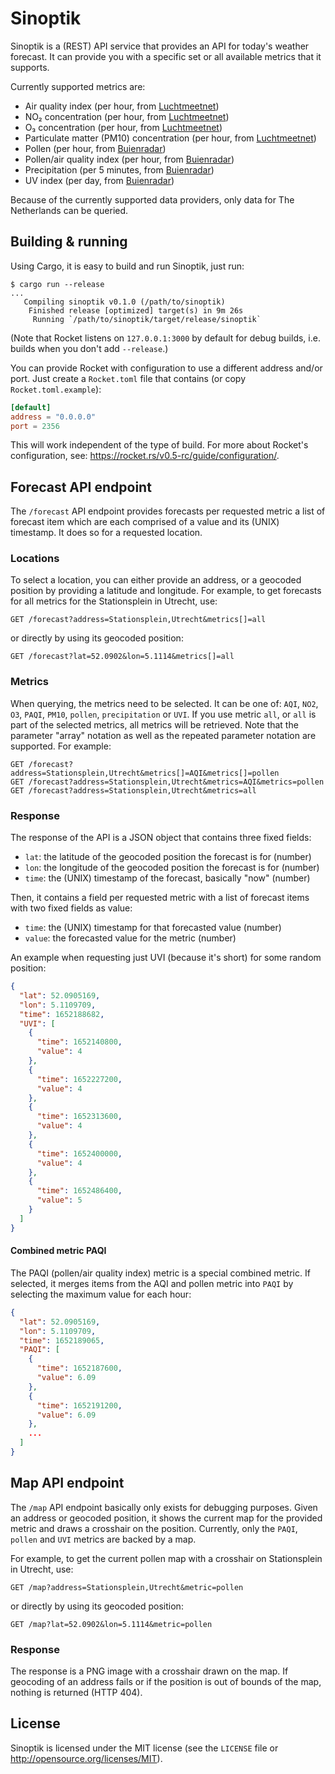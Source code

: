 # Sinoptik

Sinoptik is a (REST) API service that provides an API for today's weather
forecast.  It can provide you with a specific set or all available metrics
that it supports.

Currently supported metrics are:

* Air quality index (per hour, from [Luchtmeetnet])
* NO₂ concentration (per hour, from [Luchtmeetnet])
* O₃ concentration (per hour, from [Luchtmeetnet])
* Particulate matter (PM10) concentration (per hour, from [Luchtmeetnet])
* Pollen (per hour, from [Buienradar])
* Pollen/air quality index (per hour, from [Buienradar])
* Precipitation (per 5 minutes, from [Buienradar])
* UV index (per day, from [Buienradar])

[Buienradar]: https://buienradar.nl
[Luchtmeetnet]: https://luchtmeetnet.nl

Because of the currently supported data providers, only data for
The Netherlands can be queried.

## Building & running

Using Cargo, it is easy to build and run Sinoptik, just run:

```shell
$ cargo run --release
...
   Compiling sinoptik v0.1.0 (/path/to/sinoptik)
    Finished release [optimized] target(s) in 9m 26s
     Running `/path/to/sinoptik/target/release/sinoptik`
```

(Note that Rocket listens on `127.0.0.1:3000` by default for debug builds, i.e.
builds when you don't add `--release`.)

You can provide Rocket with configuration to use a different address and/or port.
Just create a `Rocket.toml` file that contains (or copy `Rocket.toml.example`):

```toml
[default]
address = "0.0.0.0"
port = 2356
```

This will work independent of the type of build. For more about Rocket's
configuration, see: <https://rocket.rs/v0.5-rc/guide/configuration/>.

## Forecast API endpoint

The `/forecast` API endpoint provides forecasts per requested metric a list of
forecast item which are each comprised of a value and its (UNIX) timestamp. It
does so for a requested location.

### Locations

To select a location, you can either provide an address, or a geocoded position
by providing a latitude and longitude.
For example, to get forecasts for all metrics for the Stationsplein in Utrecht,
use:

```http
GET /forecast?address=Stationsplein,Utrecht&metrics[]=all
```

or directly by using its geocoded position:


```http
GET /forecast?lat=52.0902&lon=5.1114&metrics[]=all
```

### Metrics

When querying, the metrics need to be selected. It can be one of: `AQI`, `NO2`,
`O3`, `PAQI`, `PM10`, `pollen`, `precipitation` or `UVI`. If you use metric `all`, or
`all` is part of the selected metrics, all metrics will be retrieved.
Note that the parameter "array" notation as well as the repeated parameter
notation are supported. For example:

```http
GET /forecast?address=Stationsplein,Utrecht&metrics[]=AQI&metrics[]=pollen
GET /forecast?address=Stationsplein,Utrecht&metrics=AQI&metrics=pollen
GET /forecast?address=Stationsplein,Utrecht&metrics=all
```

### Response

The response of the API is a JSON object that contains three fixed fields:

* `lat`: the latitude of the geocoded position the forecast is for (number)
* `lon`: the longitude of the geocoded position the forecast is for (number)
* `time`: the (UNIX) timestamp of the forecast, basically "now" (number)

Then, it contains a field per requested metric with a list of forecast items
with two fixed fields as value:

* `time`: the (UNIX) timestamp for that forecasted value (number)
* `value`: the forecasted value for the metric (number)

An example when requesting just UVI (because it's short) for some random
position:

```json
{
  "lat": 52.0905169,
  "lon": 5.1109709,
  "time": 1652188682,
  "UVI": [
    {
      "time": 1652140800,
      "value": 4
    },
    {
      "time": 1652227200,
      "value": 4
    },
    {
      "time": 1652313600,
      "value": 4
    },
    {
      "time": 1652400000,
      "value": 4
    },
    {
      "time": 1652486400,
      "value": 5
    }
  ]
}
```

#### Combined metric PAQI

The PAQI (pollen/air quality index) metric is a special combined metric.
If selected, it merges items from the AQI and pollen metric into `PAQI` by
selecting the maximum value for each hour:

``` json
{
  "lat": 52.0905169,
  "lon": 5.1109709,
  "time": 1652189065,
  "PAQI": [
    {
      "time": 1652187600,
      "value": 6.09
    },
    {
      "time": 1652191200,
      "value": 6.09
    },
    ...
  ]
}
```

## Map API endpoint

The `/map` API endpoint basically only exists for debugging purposes. Given an
address or geocoded position, it shows the current map for the provided metric
and draws a crosshair on the position.
Currently, only the `PAQI`, `pollen` and `UVI` metrics are backed by a map.

For example, to get the current pollen map with a crosshair on Stationsplein in
Utrecht, use:

```http
GET /map?address=Stationsplein,Utrecht&metric=pollen
```

or directly by using its geocoded position:

```http
GET /map?lat=52.0902&lon=5.1114&metric=pollen
```

### Response

The response is a PNG image with a crosshair drawn on the map. If geocoding of
an address fails or if the position is out of bounds of the map, nothing is
returned (HTTP 404).

## License

Sinoptik is licensed under the MIT license (see the `LICENSE` file or
<http://opensource.org/licenses/MIT>).
